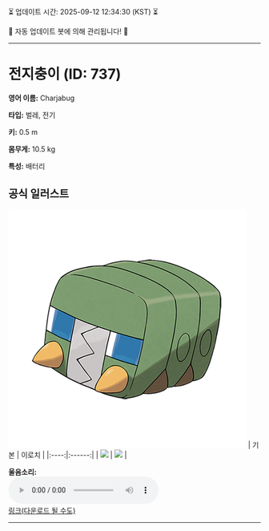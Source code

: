 
⏳ 업데이트 시간: 2025-09-12 12:34:30 (KST) ⏳

🤖 자동 업데이트 봇에 의해 관리됩니다! 🤖

---

# 전지충이 (ID: 737)
**영어 이름:** Charjabug

**타입:** 벌레, 전기

**키:** 0.5 m

**몸무게:** 10.5 kg

**특성:** 배터리

## 공식 일러스트
![](https://raw.githubusercontent.com/PokeAPI/sprites/master/sprites/pokemon/other/official-artwork/737.png)
| 기본 | 이로치 |
|:----:|:------:|
| <img src="http://play.pokemonshowdown.com/sprites/ani/charjabug.gif" width="200"> | <img src="http://play.pokemonshowdown.com/sprites/ani-shiny/charjabug.gif" width="200"> |

**울음소리:**<br><audio controls src="https://raw.githubusercontent.com/PokeAPI/cries/main/cries/pokemon/latest/737.ogg"></audio><br> [링크(다운로드 될 수도)](https://raw.githubusercontent.com/PokeAPI/cries/main/cries/pokemon/latest/737.ogg)


---
